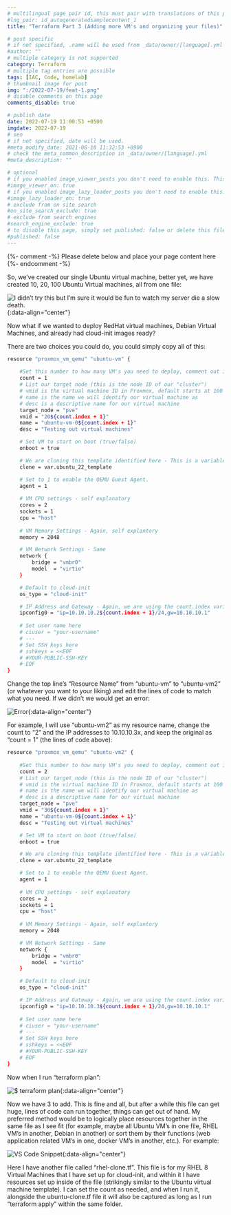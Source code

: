 ```yaml
---
# multilingual page pair id, this must pair with translations of this page. (This name must be unique)
#lng_pair: id_autogeneratedsamplecontent_1
title: "Terraform Part 3 (Adding more VM's and organizing your files)"

# post specific
# if not specified, .name will be used from _data/owner/[language].yml
#author: ""
# multiple category is not supported
category: Terraform
# multiple tag entries are possible
tags: [IAC, Code, homelab]
# thumbnail image for post
img: ":/2022-07-19/feat-1.png"
# disable comments on this page
comments_disable: true

# publish date
date: 2022-07-19 11:00:53 +0500
imgdate: 2022-07-19
# seo
# if not specified, date will be used.
#meta_modify_date: 2021-08-10 11:32:53 +0900
# check the meta_common_description in _data/owner/[language].yml
#meta_description: ""

# optional
# if you enabled image_viewer_posts you don't need to enable this. This is only if image_viewer_posts = false
#image_viewer_on: true
# if you enabled image_lazy_loader_posts you don't need to enable this. This is only if image_lazy_loader_posts = false
#image_lazy_loader_on: true
# exclude from on site search
#on_site_search_exclude: true
# exclude from search engines
#search_engine_exclude: true
# to disable this page, simply set published: false or delete this file
#published: false
---
```


{%- comment -%} Please delete below and place your page content here {%- endcomment -%}

So, we’ve created our single Ubuntu virtual machine, better yet, we have created 10, 20, 100 Ubuntu Virtual machines, all from one file:

![I didn’t try this but I’m sure it would be fun to watch my server die a slow death.](:/{{page.imgdate}}/2.png){:data-align="center"}

Now what if we wanted to deploy RedHat virtual machines, Debian Virtual Machines, and already had cloud-init images ready?

There are two choices you could do, you could simply copy all of this:

```bash
resource "proxmox_vm_qemu" "ubuntu-vm" {
    
    #Set this number to how many VM's you need to deploy, comment out if you don't need to deploy more than 1 (adjust "vmid" and "name" as needed)
    count = 1
    # List our target node (this is the node ID of our "cluster")
    # vmid is the virtual machine ID in Proxmox, default starts at 100 and counts up
    # name is the name we will identify our virtual machine as
    # desc is a descriptive name for our virtual machine
    target_node = "pve"
    vmid = "20${count.index + 1}"
    name = "ubuntu-vm-0${count.index + 1}"
    desc = "Testing out virtual machines"

    # Set VM to start on boot (true/false)
    onboot = true 

    # We are cloning this template identified here - This is a variable identified in credentials.auto.tfvars
    clone = var.ubuntu_22_template

    # Set to 1 to enable the QEMU Guest Agent.
    agent = 1
    
    # VM CPU settings - self explanatory
    cores = 2
    sockets = 1
    cpu = "host"    
    
    # VM Memory Settings - Again, self explantory
    memory = 2048

    # VM Network Settings - Same
    network {
        bridge = "vmbr0"
        model  = "virtio"
    }

    # Default to cloud-init
    os_type = "cloud-init"

    # IP Address and Gateway - Again, we are using the count.index variable here, assuming we are NOT going above 10 virtual machines this should be OK.
    ipconfig0 = "ip=10.10.10.2${count.index + 1}/24,gw=10.10.10.1"
    
    # Set user name here
    # ciuser = "your-username"
    # ---
    # Set SSH keys here
    # sshkeys = <<EOF
    # #YOUR-PUBLIC-SSH-KEY
    # EOF
}
```

Change the top line’s “Resource Name” from “ubuntu-vm” to “ubuntu-vm2” (or whatever you want to your liking) and edit the lines of code to match what you need. If we didn’t we would get an error:

![Error](:/{{page.imgdate}}/feat-1.png){:data-align="center"}

For example, I will use “ubuntu-vm2” as my resource name, change the count to “2” and the IP addresses to 10.10.10.3x, and keep the original as “count = 1” (the lines of code above):

```bash
resource "proxmox_vm_qemu" "ubuntu-vm2" {
    
    #Set this number to how many VM's you need to deploy, comment out if you don't need to deploy more than 1 (adjust "vmid" and "name" as needed)
    count = 2
    # List our target node (this is the node ID of our "cluster")
    # vmid is the virtual machine ID in Proxmox, default starts at 100 and counts up
    # name is the name we will identify our virtual machine as
    # desc is a descriptive name for our virtual machine
    target_node = "pve"
    vmid = "30${count.index + 1}"
    name = "ubuntu-vm-0${count.index + 1}"
    desc = "Testing out virtual machines"

    # Set VM to start on boot (true/false)
    onboot = true 

    # We are cloning this template identified here - This is a variable identified in credentials.auto.tfvars
    clone = var.ubuntu_22_template

    # Set to 1 to enable the QEMU Guest Agent.
    agent = 1
    
    # VM CPU settings - self explanatory
    cores = 2
    sockets = 1
    cpu = "host"    
    
    # VM Memory Settings - Again, self explantory
    memory = 2048

    # VM Network Settings - Same
    network {
        bridge = "vmbr0"
        model  = "virtio"
    }

    # Default to cloud-init
    os_type = "cloud-init"

    # IP Address and Gateway - Again, we are using the count.index variable here, assuming we are NOT going above 10 virtual machines this should be OK.
    ipconfig0 = "ip=10.10.10.3${count.index + 1}/24,gw=10.10.10.1"
    
    # Set user name here
    # ciuser = "your-username"
    # ---
    # Set SSH keys here
    # sshkeys = <<EOF
    # #YOUR-PUBLIC-SSH-KEY
    # EOF
}
```
Now when I run “terraform plan”:

![$ terraform plan](:/{{page.imgdate}}/3.png){:data-align="center"}

Now we have 3 to add. This is fine and all, but after a while this file can get huge, lines of code can run together, things can get out of hand. My preferred method would be to logically place resources together in the same file as I see fit (for example, maybe all Ubuntu VM’s in one file, RHEL VM’s in another, Debian in another) or sort them by their functions (web application related VM’s in one, docker VM’s in another, etc.). For example:

![VS Code Snippet](:/{{page.imgdate}}/4.png){:data-align="center"}

Here I have another file called “rhel-clone.tf”. This file is for my RHEL 8 Virtual Machines that I have set up for cloud-init, and within it I have resources set up inside of the file (strikingly similar to the Ubuntu virtual machine template). I can set the count as needed, and when I run it, alongside the ubuntu-clone.tf file it will also be captured as long as I run “terraform apply” within the same folder.